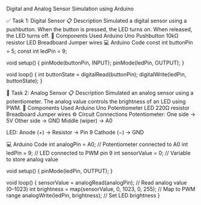 Digital and Analog Sensor Simulation using Arduino

✅ Task 1: Digital Sensor
📋 Description
Simulated a digital sensor using a pushbutton.
When the button is pressed, the LED turns on.
When released, the LED turns off.
🧰 Components Used
Arduino Uno
Pushbutton
10kΩ resistor
LED
Breadboard
Jumper wires
💻 Arduino Code
const int buttonPin = 5;
const int ledPin = 9;

void setup() {
  pinMode(buttonPin, INPUT);
  pinMode(ledPin, OUTPUT);
}

void loop() {
  int buttonState = digitalRead(buttonPin);
  digitalWrite(ledPin, buttonState);
}

🧪 Task 2: Analog Sensor
📋 Description
Simulated an analog sensor using a potentiometer.
The analog value controls the brightness of an LED using PWM.
🧰 Components Used
Arduino Uno
Potentiometer
LED
220Ω resistor
Breadboard
Jumper wires
⚙️ Circuit Connections
Potentiometer: One side → 5V Other side → GND Middle (wiper) → A0

LED: Anode (+) → Resistor → Pin 9 Cathode (−) → GND

💻 Arduino Code
int analogPin = A0;    // Potentiometer connected to A0
int ledPin = 9;        // LED connected to PWM pin 9
int sensorValue = 0;   // Variable to store analog value

void setup() {
  pinMode(ledPin, OUTPUT);
}

void loop() {
  sensorValue = analogRead(analogPin);                // Read analog value (0–1023)
  int brightness = map(sensorValue, 0, 1023, 0, 255); // Map to PWM range
  analogWrite(ledPin, brightness);                    // Set LED brightness
}

